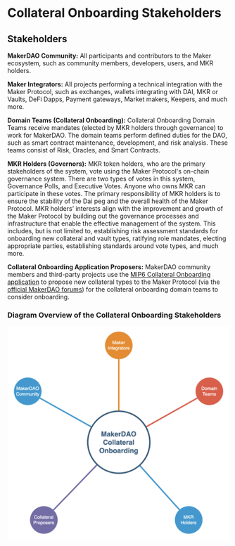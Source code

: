# Collateral Onboarding Stakeholders

## **Stakeholders**&#x20;

**MakerDAO Community:** All participants and contributors to the Maker ecosystem, such as community members, developers, users, and MKR holders.&#x20;

**Maker Integrators:** All projects performing a technical integration with the Maker Protocol, such as exchanges, wallets integrating with DAI, MKR or Vaults, DeFi Dapps, Payment gateways, Market makers, Keepers, and much more.&#x20;

**Domain Teams (Collateral Onboarding):** Collateral Onboarding Domain Teams receive mandates (elected by MKR holders through governance) to work for MakerDAO. The domain teams perform defined duties for the DAO, such as smart contract maintenance, development, and risk analysis. These teams consist of Risk, Oracles, and Smart Contracts. &#x20;

**MKR Holders (Governors):** MKR token holders, who are the primary stakeholders of the system, vote using the Maker Protocol's on-chain governance system. There are two types of votes in this system, Governance Polls, and Executive Votes. Anyone who owns MKR can participate in these votes. The primary responsibility of MKR holders is to ensure the stability of the Dai peg and the overall health of the Maker Protocol. MKR holders’ interests align with the improvement and growth of the Maker Protocol by building out the governance processes and infrastructure that enable the effective management of the system. This includes, but is not limited to, establishing risk assessment standards for onboarding new collateral and vault types, ratifying role mandates, electing appropriate parties, establishing standards around vote types, and much more.

**Collateral Onboarding Application Proposers:** MakerDAO community members and third-party projects use the [MIP6 Collateral Onboarding application](https://github.com/makerdao/mips/blob/Accepted/MIP6/MIP6c2-Collateral-Application-Template.md) to propose new collateral types to the Maker Protocol (via the [official MakerDAO forums](https://forum.makerdao.com/c/collateral-onboarding/co/17)) for the collateral onboarding domain teams to consider onboarding.&#x20;

### Diagram Overview of the Collateral Onboarding Stakeholders

![](<../.gitbook/assets/Screen Shot 2020-11-12 at 4.51.41 PM.png>)
